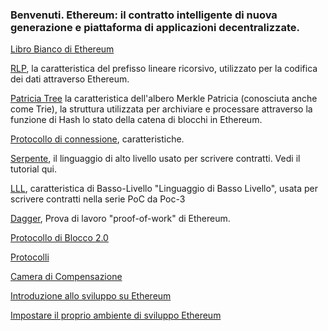 <!-- TITLE: [Italian] Ethereum TOC -->



### Benvenuti. Ethereum: il contratto intelligente di nuova generazione e piattaforma di applicazioni decentralizzate.

[Libro Bianco di Ethereum](http://wikijs.ethereum.wiki/%5BItalian%5D-Libro-Bianco)

[RLP](https://google.it), la caratteristica del prefisso lineare ricorsivo, utilizzato per la codifica dei dati attraverso Ethereum.

[Patricia Tree](https://google.it) la caratteristica dell'albero Merkle Patricia  (conosciuta anche come Trie), la struttura utilizzata per archiviare e  processare attraverso la funzione di Hash lo stato della catena di blocchi in Ethereum.

[Protocollo di connessione](https://google.it), caratteristiche.

[Serpente](https://google.it), il linguaggio di alto livello usato per scrivere contratti. Vedi il tutorial qui.

[LLL](https://google.it), caratteristica di Basso-Livello "Linguaggio di Basso Livello", usata per scrivere contratti nella serie PoC da Poc-3

[Dagger](https://google.com), Prova di lavoro "proof-of-work" di Ethereum.

[Protocollo di Blocco 2.0](https://google.it)

[Protocolli](https://google.it)

[Camera di Compensazione](https://google.it)

[Introduzione allo sviluppo su Ethereum](http://wikijs.ethereum.wiki/%5BItalian%5D-Introduzione-allo-sviluppo-su-Ethereum)

[Impostare il proprio ambiente di sviluppo Ethereum](http://wikijs.ethereum.wiki/%5BItalian%5D-Impostare-il-proprio-ambiente-di-sviluppo-Ethereum)